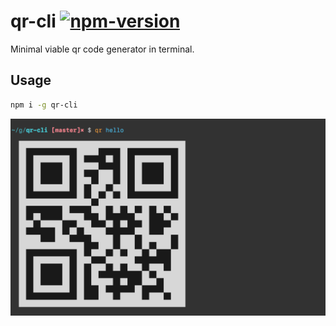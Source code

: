 # qr-cli [![npm-version][npm-badge]][npm-link]

Minimal viable qr code generator in terminal.

## Usage

```bash
npm i -g qr-cli
```

![](qr-screenshot.png)

[npm-badge]: https://img.shields.io/npm/v/qr-cli.svg?style=flat-square
[npm-link]: https://www.npmjs.com/package/qr-cli
